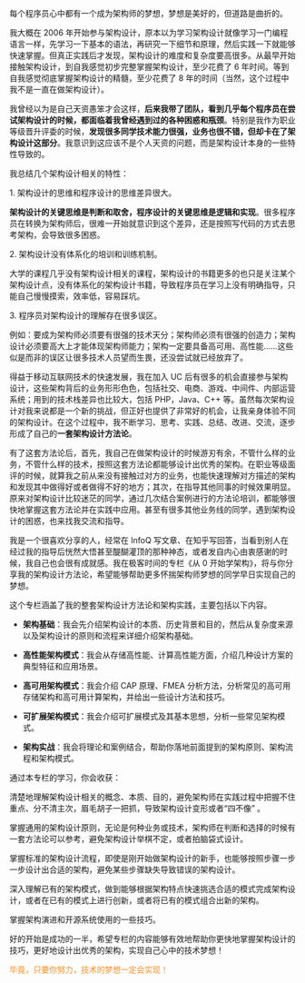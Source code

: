 每个程序员心中都有一个成为架构师的梦想，梦想是美好的，但道路是曲折的。

我大概在 2006 年开始参与架构设计，原本以为学习架构设计就像学习一门编程语言一样，先学习一下基本的语法，再研究一下细节和原理，然后实践一下就能够快速掌握。但真正实践后才发现，架构设计的难度和复杂度要高很多。从最早开始接触架构设计，到自我感觉初步完整掌握架构设计，至少花费了 6 年时间。等到自我感觉彻底掌握架构设计的精髓，至少花费了 8 年的时间（当然，这个过程中我不是一直在做架构设计）。

我曾经以为是自己天资愚笨才会这样，**后来我带了团队，看到几乎每个程序员在尝试架构设计的时候，都面临着我曾经遇到过的各种困惑和瓶颈**。特别是我作为职业等级晋升评委的时候，**发现很多同学技术能力很强，业务也很不错，但却卡在了架构设计这部分**。我意识到这应该不是个人天资的问题，而是架构设计本身的一些特性导致的。

我总结几个架构设计相关的特性：

1\. 架构设计的思维和程序设计的思维差异很大。

**架构设计的关键思维是判断和取舍，程序设计的关键思维是逻辑和实现**。很多程序员在转换为架构师后，很难一开始就意识到这个差异，还是按照写代码的方式去思考架构，会导致很多困惑。

2\. 架构设计没有体系化的培训和训练机制。

大学的课程几乎没有架构设计相关的课程，架构设计的书籍更多的也只是关注某个架构设计点，没有体系化的架构设计书籍，导致程序员在学习上没有明确指导，只能自己慢慢摸索，效率低，容易踩坑。

3\. 程序员对架构设计的理解存在很多误区。

例如：要成为架构师必须要有很强的技术天分；架构师必须有很强的创造力；架构设计必须要高大上才能体现架构师能力；架构一定要具备高可用、高性能……这些似是而非的误区让很多技术人员望而生畏，还没尝试就已经放弃了。

得益于移动互联网技术的快速发展，我在加入 UC 后有很多的机会直接参与架构设计，这些架构背后的业务形形色色，包括社交、电商、游戏、中间件、内部运营系统；用到的技术栈差异也比较大，包括 PHP，Java、C++ 等。虽然每次架构设计对我来说都是一个新的挑战，但正好也提供了非常好的机会，让我亲身体验不同的架构设计。在这个过程中，我不断学习、思考、实践、总结、改进、交流，逐步形成了自己的**一套架构设计方法论**。

有了这套方法论后，首先，我自己在做架构设计的时候游刃有余，不管什么样的业务，不管什么样的技术，按照这套方法论都能够设计出优秀的架构。在职业等级面评的时候，就算我之前从来没有接触过对方的业务，也能快速理解对方描述的架构和发现其中做得好或者做得不好的地方；其次，在指导其他同事的时候效果明显。原来对架构设计比较迷茫的同学，通过几次结合案例进行的方法论培训，都能够很快地掌握这套方法论并在实践中应用。甚至有很多其他业务线的同学，遇到架构设计的困惑，也来找我交流和指导。

我是一个很喜欢分享的人，经常在 InfoQ 写文章、在知乎写回答，当看到别人在经过我的指导后恍然大悟甚至醍醐灌顶的那种神态，或者发自内心由衷感谢的时候，我自己也会很有成就感。我在极客时间的专栏《从 0 开始学架构》，将与你分享我的架构设计方法论，希望能够帮助更多怀揣架构师梦想的同学早日实现自己的梦想。

这个专栏涵盖了我的整套架构设计方法论和架构实践，主要包括以下内容。

* **架构基础**：我会先介绍架构设计的本质、历史背景和目的，然后从复杂度来源以及架构设计的原则和流程来详细介绍架构基础。

* **高性能架构模式**：我会从存储高性能、计算高性能方面，介绍几种设计方案的典型特征和应用场景。

* **高可用架构模式**：我会介绍 CAP 原理、FMEA 分析方法，分析常见的高可用存储架构和高可用计算架构，并给出一些设计方法和技巧。

* **可扩展架构模式**：我会介绍可扩展模式及其基本思想，分析一些常见架构模式。

* **架构实战**：我会将理论和案例结合，帮助你落地前面提到的架构原则、架构流程和架构模式。

通过本专栏的学习，你会收获：

清楚地理解架构设计相关的概念、本质、目的，避免架构师在实践过程中把握不住重点、分不清主次，眉毛胡子一把抓，导致架构设计变形或者“四不像” 。

掌握通用的架构设计原则，无论是何种业务或技术，架构师在判断和选择的时候有一套方法论可以参考，避免架构设计举棋不定，或者拍脑袋式设计。

掌握标准的架构设计流程，即使是刚开始做架构设计的新手，也能够按照步骤一步一步设计出合适的架构，避免某些步骤缺失导致错误的架构设计。

深入理解已有的架构模式，做到能够根据架构特点快速挑选合适的模式完成架构设计，或者在已有的模式上进行创新，或者将已有的模式组合出新的架构。

掌握架构演进和开源系统使用的一些技巧。

好的开始是成功的一半，希望专栏的内容能够有效地帮助你更快地掌握架构设计的技巧，更好地设计出优秀的架构，实现自己心中的技术梦想！

<span style="color:#fa8e24">毕竟，只要你努力，技术的梦想一定会实现！</span>